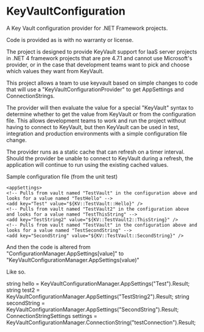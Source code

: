 # KeyVaultConfiguration
A Key Vault configuration provider for .NET Framework projects.

Code is provided as is with no warranty or license.

The project is designed to provide KeyVault support for IaaS server projects in .NET 4 framework projects that are pre 4.7.1 and cannot use Microsoft's provider, or in the case that development teams want to pick and choose which values they want from KeyVault.

This project allows a team to use keyvault based on simple changes to code that will use a "KeyVaultConfigurationProvider" to get AppSettings and ConnectionStrings.

The provider will then evaluate the value for a special "KeyVault" syntax to determine whether to get the value from KeyVault or from the configuration file.  This allows development teams to work and run the project without having to connect to KeyVault, but then KeyVault can be used in test, integration and production environments with a simple configuration file change.

The provider runs as a static cache that can refresh on a timer interval.  Should the provider be unable to connect to KeyVault during a refresh, the application will continue to run using the existing cached values.


Sample configuration file (from the unit test)

  <keyVaultConfig>
    <vaults>
      <vaultConfig name="TestVault" vaultUrl="https://[yourvault].vault.azure.net" authenticationUrl="https://login.microsoftonline.com/[yourtenantidguid]/login" identity="[identityguidforappuser]" credential="[certthumbprint]" credentialType="Certificate" secretPrefix="Test" />
      <vaultConfig name="TestVault2" vaultUrl="https://[yoursecondvault].vault.azure.net" authenticationUrl="https://login.microsoftonline.com/[yourtenantidguid]/login" identity="[identityguidforappuser]" credential="[clientsecret]" credentialType="Secret" secretPrefix="Test" />
      <vaultConfig name="StaticValueTestVault" vaultUrl="https://whitestrike.vault.azure.com" authenticationUrl="https://login.microsoftonline.com/orbital/login" identity="f8651091-96c8-4819-af0d-5ac55f1b5666" credential="AD0F54B8CE90F8D1FD3146D299459791AFC99B91" credentialType="Certificate" secretPrefix="Test" />
    </vaults>
  </keyVaultConfig>
  
    <appSettings>
    <!-- Pulls from vault named "TestVault" in the configuration above and looks for a value named "TestHello" -->
    <add key="Test" value="${KV::TestVault::Hello}" />
    <!-- Pulls from vault named "TestVault2" in the configuration above and looks for a value named "TestThisString" -->
    <add key="TestString2" value="${KV::TestVault2::ThisString}" />
    <!-- Pulls from vault named "TestVault" in the configuration above and looks for a value named "TestSecondString" -->
    <add key="SecondString" value="${KV::TestVault::SecondString}" />
  </appSettings>
  <connectionStrings>
    <add name="testConnection" providerName="Microsoft.Sql.Server" connectionString="${KV::TestVault::ConnectionString}" />
  </connectionStrings>
  
  And then the code is altered from "ConfigurationManager.AppSettings[value]" to "KeyVaultConfigurationManager.AppSettings(value)"
  
  Like so.  
  
  string hello = KeyVaultConfigurationManager.AppSettings("Test").Result;
  string test2 = KeyVaultConfigurationManager.AppSettings("TestString2").Result;
  string secondString = KeyVaultConfigurationManager.AppSettings("SecondString").Result;
  ConnectionStringSettings settings = KeyVaultConfigurationManager.ConnectionString("testConnection").Result;
